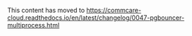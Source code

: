 This content has moved to https://commcare-cloud.readthedocs.io/en/latest/changelog/0047-pgbouncer-multiprocess.html
